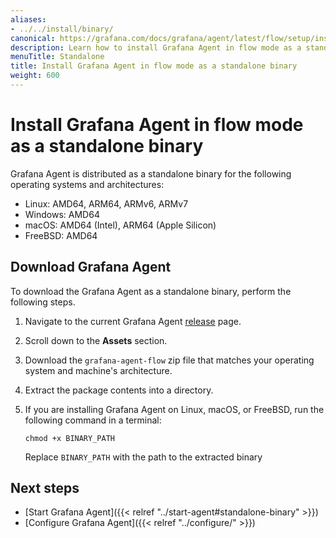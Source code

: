 ```yaml
---
aliases:
- ../../install/binary/
canonical: https://grafana.com/docs/grafana/agent/latest/flow/setup/install/binary/
description: Learn how to install Grafana Agent in flow mode as a standalone binary
menuTitle: Standalone
title: Install Grafana Agent in flow mode as a standalone binary
weight: 600
---
```


# Install Grafana Agent in flow mode as a standalone binary

Grafana Agent is distributed as a standalone binary for the following operating systems and architectures:

* Linux: AMD64, ARM64, ARMv6, ARMv7
* Windows: AMD64
* macOS: AMD64 (Intel), ARM64 (Apple Silicon)
* FreeBSD: AMD64

## Download Grafana Agent

To download the Grafana Agent as a standalone binary, perform the following steps.

1. Navigate to the current Grafana Agent [release](https://github.com/grafana/agent/releases) page.

1. Scroll down to the **Assets** section.

1. Download the `grafana-agent-flow` zip file that matches your operating system and machine's architecture.

1. Extract the package contents into a directory.

1. If you are installing Grafana Agent on Linux, macOS, or FreeBSD, run the following command in a terminal:

   ```shell
   chmod +x BINARY_PATH
   ```

   Replace `BINARY_PATH` with the path to the extracted binary

## Next steps

* [Start Grafana Agent]({{< relref "../start-agent#standalone-binary" >}})
* [Configure Grafana Agent]({{< relref "../configure/" >}})
